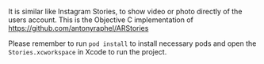 It is similar like Instagram Stories, to show video or photo directly of the users account. This is the Objective C implementation of https://github.com/antonyraphel/ARStories

Please remember to run `pod install` to install necessary pods and open the `Stories.xcworkspace` in Xcode to run the project.